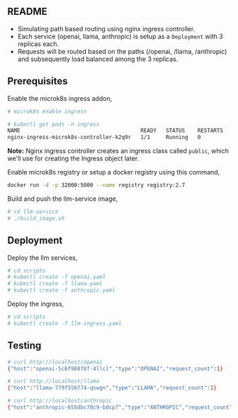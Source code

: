 ## README

- Simulating path based routing using nginx ingress controller.
- Each service (openai, llama, anthropic) is setup as a `Deployment` with 3 replicas each.
- Requests will be routed based on the paths (/openai, /llama, /anthropic) and subsequently load balanced among the 3 replicas.

## Prerequisites

Enable the microk8s ingress addon,
```bash
# microk8s enable ingress

# kubectl get pods -n ingress
NAME                                      READY   STATUS    RESTARTS   AGE
nginx-ingress-microk8s-controller-k2q9r   1/1     Running   0          25m
```

**Note:** Nginx ingress controller creates an ingress class called `public`, which we'll use for creating the Ingress object later.

Enable microk8s registry or setup a docker registry using this command,
```bash
docker run -d -p 32000:5000 --name registry registry:2.7
```

Build and push the llm-service image,
```bash
# cd llm-service
# ./build_image.sh
```

## Deployment

Deploy the llm services,
```bash
# cd scripts
# kubectl create -f openai.yaml
# kubectl create -f llama.yaml
# kubectl create -f anthropic.yaml
```

Deploy the ingress,
```bash
# cd scripts
# kubectl create -f llm-ingress.yaml
```

## Testing

```bash
# curl http://localhost/openai
{"host":"openai-5c6f988f8f-4llcl","type":"OPENAI","request_count":1}

# curl http://localhost/llama
{"host":"llama-779f556f74-qswgn","type":"LLAMA","request_count":1}

# curl http://localhost/anthropic
{"host":"anthropic-655dbc78c9-bdcp7","type":"ANTHROPIC","request_count":1}
```
